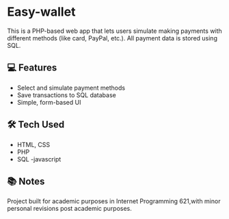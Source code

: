 # Easy-wallet

This is a PHP-based web app that lets users simulate making payments with different methods (like card, PayPal, etc.). All payment data is stored using SQL.

## 💻 Features
- Select and simulate payment methods
- Save transactions to SQL database
- Simple, form-based UI

## 🛠 Tech Used
- HTML, CSS
- PHP
- SQL
-javascript

## 📚 Notes
Project built for academic purposes in Internet Programming 621,with minor personal revisions post academic purposes.
